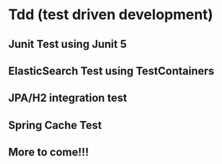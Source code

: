 # Tdd (test driven development)
## Junit Test using Junit 5
## ElasticSearch Test using TestContainers
## JPA/H2 integration test
## Spring Cache Test
## More to come!!!
